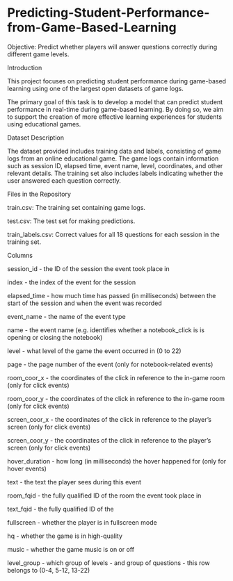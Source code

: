 # Predicting-Student-Performance-from-Game-Based-Learning

Objective: Predict whether players will answer questions correctly during different game levels.

Introduction

This project focuses on predicting student performance during game-based learning using one of the largest open datasets of game logs. 

The primary goal of this task is to develop a model that can predict student performance in real-time during game-based learning. By doing so, we aim to support the creation of more effective learning experiences for students using educational games.

Dataset Description

The dataset provided includes training data and labels, consisting of game logs from an online educational game. The game logs contain information such as session ID, elapsed time, event name, level, coordinates, and other relevant details. The training set also includes labels indicating whether the user answered each question correctly. 

Files in the Repository

train.csv: The training set containing game logs.

test.csv: The test set for making predictions.

train_labels.csv: Correct values for all 18 questions for each session in the training set.


Columns

session_id - the ID of the session the event took place in

index - the index of the event for the session

elapsed_time - how much time has passed (in milliseconds) between the start of the session and when the event was recorded

event_name - the name of the event type

name - the event name (e.g. identifies whether a notebook_click is is opening or closing the notebook)

level - what level of the game the event occurred in (0 to 22)

page - the page number of the event (only for notebook-related events)

room_coor_x - the coordinates of the click in reference to the in-game room (only for click events)

room_coor_y - the coordinates of the click in reference to the in-game room (only for click events)

screen_coor_x - the coordinates of the click in reference to the player’s screen (only for click events)

screen_coor_y - the coordinates of the click in reference to the player’s screen (only for click events)

hover_duration - how long (in milliseconds) the hover happened for (only for hover events)

text - the text the player sees during this event

room_fqid - the fully qualified ID of the room the event took place in

text_fqid - the fully qualified ID of the

fullscreen - whether the player is in fullscreen mode

hq - whether the game is in high-quality

music - whether the game music is on or off

level_group - which group of levels - and group of questions - this row belongs to (0-4, 5-12, 13-22)
